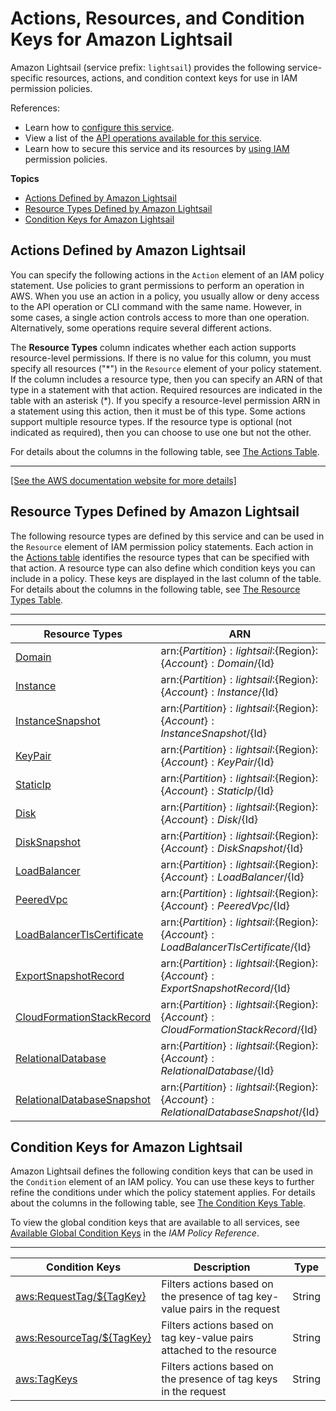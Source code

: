 # Actions, Resources, and Condition Keys for Amazon Lightsail<a name="list_amazonlightsail"></a>

Amazon Lightsail \(service prefix: `lightsail`\) provides the following service\-specific resources, actions, and condition context keys for use in IAM permission policies\.

References:
+ Learn how to [configure this service](https://lightsail.aws.amazon.com/ls/docs/)\.
+ View a list of the [API operations available for this service](https://docs.aws.amazon.com/lightsail/2016-11-28/api-reference/)\.
+ Learn how to secure this service and its resources by [using IAM](https://lightsail.aws.amazon.com/ls/docs/how-to/article/create-policy-that-grants-access-to-amazon-lightsail) permission policies\.

**Topics**
+ [Actions Defined by Amazon Lightsail](#amazonlightsail-actions-as-permissions)
+ [Resource Types Defined by Amazon Lightsail](#amazonlightsail-resources-for-iam-policies)
+ [Condition Keys for Amazon Lightsail](#amazonlightsail-policy-keys)

## Actions Defined by Amazon Lightsail<a name="amazonlightsail-actions-as-permissions"></a>

You can specify the following actions in the `Action` element of an IAM policy statement\. Use policies to grant permissions to perform an operation in AWS\. When you use an action in a policy, you usually allow or deny access to the API operation or CLI command with the same name\. However, in some cases, a single action controls access to more than one operation\. Alternatively, some operations require several different actions\.

The **Resource Types** column indicates whether each action supports resource\-level permissions\. If there is no value for this column, you must specify all resources \("\*"\) in the `Resource` element of your policy statement\. If the column includes a resource type, then you can specify an ARN of that type in a statement with that action\. Required resources are indicated in the table with an asterisk \(\*\)\. If you specify a resource\-level permission ARN in a statement using this action, then it must be of this type\. Some actions support multiple resource types\. If the resource type is optional \(not indicated as required\), then you can choose to use one but not the other\.

For details about the columns in the following table, see [The Actions Table](reference_policies_actions-resources-contextkeys.md#actions_table)\.


****  
[\[See the AWS documentation website for more details\]](http://docs.aws.amazon.com/IAM/latest/UserGuide/list_amazonlightsail.html)

## Resource Types Defined by Amazon Lightsail<a name="amazonlightsail-resources-for-iam-policies"></a>

The following resource types are defined by this service and can be used in the `Resource` element of IAM permission policy statements\. Each action in the [Actions table](#amazonlightsail-actions-as-permissions) identifies the resource types that can be specified with that action\. A resource type can also define which condition keys you can include in a policy\. These keys are displayed in the last column of the table\. For details about the columns in the following table, see [The Resource Types Table](reference_policies_actions-resources-contextkeys.md#resources_table)\.


****  

| Resource Types | ARN | Condition Keys | 
| --- | --- | --- | 
|   [ Domain ](https://docs.aws.amazon.com/lightsail/2016-11-28/api-reference/API_Domain.html)  |  arn:$\{Partition\}:lightsail:$\{Region\}:$\{Account\}:Domain/$\{Id\}  |   [ aws:ResourceTag/$\{TagKey\} ](#amazonlightsail-aws_ResourceTag___TagKey_)   | 
|   [ Instance ](https://docs.aws.amazon.com/lightsail/2016-11-28/api-reference/API_Instance.html)  |  arn:$\{Partition\}:lightsail:$\{Region\}:$\{Account\}:Instance/$\{Id\}  |   [ aws:ResourceTag/$\{TagKey\} ](#amazonlightsail-aws_ResourceTag___TagKey_)   | 
|   [ InstanceSnapshot ](https://docs.aws.amazon.com/lightsail/2016-11-28/api-reference/API_InstanceSnapshot.html)  |  arn:$\{Partition\}:lightsail:$\{Region\}:$\{Account\}:InstanceSnapshot/$\{Id\}  |   [ aws:ResourceTag/$\{TagKey\} ](#amazonlightsail-aws_ResourceTag___TagKey_)   | 
|   [ KeyPair ](https://docs.aws.amazon.com/lightsail/2016-11-28/api-reference/API_KeyPair.html)  |  arn:$\{Partition\}:lightsail:$\{Region\}:$\{Account\}:KeyPair/$\{Id\}  |   [ aws:ResourceTag/$\{TagKey\} ](#amazonlightsail-aws_ResourceTag___TagKey_)   | 
|   [ StaticIp ](https://docs.aws.amazon.com/lightsail/2016-11-28/api-reference/API_StaticIp.html)  |  arn:$\{Partition\}:lightsail:$\{Region\}:$\{Account\}:StaticIp/$\{Id\}  |   [ aws:ResourceTag/$\{TagKey\} ](#amazonlightsail-aws_ResourceTag___TagKey_)   | 
|   [ Disk ](https://docs.aws.amazon.com/lightsail/2016-11-28/api-reference/API_Disk.html)  |  arn:$\{Partition\}:lightsail:$\{Region\}:$\{Account\}:Disk/$\{Id\}  |   [ aws:ResourceTag/$\{TagKey\} ](#amazonlightsail-aws_ResourceTag___TagKey_)   | 
|   [ DiskSnapshot ](https://docs.aws.amazon.com/lightsail/2016-11-28/api-reference/API_DiskSnapshot.html)  |  arn:$\{Partition\}:lightsail:$\{Region\}:$\{Account\}:DiskSnapshot/$\{Id\}  |   [ aws:ResourceTag/$\{TagKey\} ](#amazonlightsail-aws_ResourceTag___TagKey_)   | 
|   [ LoadBalancer ](https://docs.aws.amazon.com/lightsail/2016-11-28/api-reference/API_LoadBalancer.html)  |  arn:$\{Partition\}:lightsail:$\{Region\}:$\{Account\}:LoadBalancer/$\{Id\}  |   [ aws:ResourceTag/$\{TagKey\} ](#amazonlightsail-aws_ResourceTag___TagKey_)   | 
|   [ PeeredVpc ](https://docs.aws.amazon.com/lightsail/2016-11-28/api-reference/PeeredVpc.html)  |  arn:$\{Partition\}:lightsail:$\{Region\}:$\{Account\}:PeeredVpc/$\{Id\}  |  | 
|   [ LoadBalancerTlsCertificate ](https://docs.aws.amazon.com/lightsail/2016-11-28/api-reference/LoadBalancerTlsCertificate.html)  |  arn:$\{Partition\}:lightsail:$\{Region\}:$\{Account\}:LoadBalancerTlsCertificate/$\{Id\}  |  | 
|   [ ExportSnapshotRecord ](https://docs.aws.amazon.com/lightsail/2016-11-28/api-reference/API_ExportSnapshotRecord.html)  |  arn:$\{Partition\}:lightsail:$\{Region\}:$\{Account\}:ExportSnapshotRecord/$\{Id\}  |  | 
|   [ CloudFormationStackRecord ](https://docs.aws.amazon.com/lightsail/2016-11-28/api-reference/API_CloudFormationStackRecord.html)  |  arn:$\{Partition\}:lightsail:$\{Region\}:$\{Account\}:CloudFormationStackRecord/$\{Id\}  |  | 
|   [ RelationalDatabase ](https://docs.aws.amazon.com/lightsail/2016-11-28/api-reference/API_RelationalDatabase.html)  |  arn:$\{Partition\}:lightsail:$\{Region\}:$\{Account\}:RelationalDatabase/$\{Id\}  |   [ aws:ResourceTag/$\{TagKey\} ](#amazonlightsail-aws_ResourceTag___TagKey_)   | 
|   [ RelationalDatabaseSnapshot ](https://docs.aws.amazon.com/lightsail/2016-11-28/api-reference/API_RelationalDatabaseSnapshot.html)  |  arn:$\{Partition\}:lightsail:$\{Region\}:$\{Account\}:RelationalDatabaseSnapshot/$\{Id\}  |   [ aws:ResourceTag/$\{TagKey\} ](#amazonlightsail-aws_ResourceTag___TagKey_)   | 

## Condition Keys for Amazon Lightsail<a name="amazonlightsail-policy-keys"></a>

Amazon Lightsail defines the following condition keys that can be used in the `Condition` element of an IAM policy\. You can use these keys to further refine the conditions under which the policy statement applies\. For details about the columns in the following table, see [The Condition Keys Table](reference_policies_actions-resources-contextkeys.md#context_keys_table)\.

To view the global condition keys that are available to all services, see [Available Global Condition Keys](reference_policies_condition-keys.html#AvailableKeys) in the *IAM Policy Reference*\.


****  

| Condition Keys | Description | Type | 
| --- | --- | --- | 
|   [ aws:RequestTag/$\{TagKey\} ](https://docs.aws.amazon.com/IAM/latest/UserGuide/reference_policies_condition-keys.html#condition-keys-requesttag)  | Filters actions based on the presence of tag key\-value pairs in the request | String | 
|   [ aws:ResourceTag/$\{TagKey\} ](https://docs.aws.amazon.com/IAM/latest/UserGuide/reference_policies_condition-keys.html#condition-keys-resourcetag)  | Filters actions based on tag key\-value pairs attached to the resource | String | 
|   [ aws:TagKeys ](https://docs.aws.amazon.com/IAM/latest/UserGuide/reference_policies_condition-keys.html#condition-keys-tagkeys)  | Filters actions based on the presence of tag keys in the request | String | 